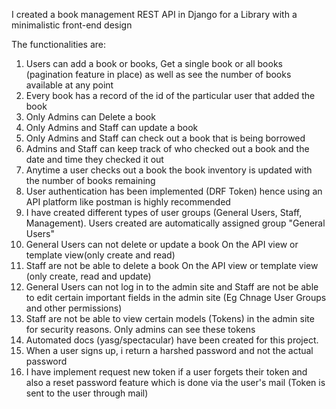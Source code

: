 I created a book management REST API in Django for a Library with a minimalistic front-end design

The functionalities are:
1. Users can add a book or books, Get a single book or all books (pagination feature in place) as well as see the number of books available at any point
2. Every book has a record of the id of the particular user that added the book
3. Only Admins can Delete a book
4. Only Admins and Staff can update a book 
5. Only Admins and Staff can check out a book that is being borrowed
6. Admins and Staff can keep track of who checked out a book and the date and time they checked it out
7. Anytime a user checks out a book the book inventory is updated with the number of books remaining
8. User authentication has been implemented (DRF Token) hence using an API platform like postman is highly recommended
9. I have created different types of user groups (General Users, Staff, Management). Users created are automatically assigned group "General Users"
10. General Users can not delete or update a book On the API view or template view(only create and read)
11. Staff are not be able to delete a book On the API view or template view (only create, read and update)
12. General Users can not log in to the admin site and Staff are not be able to edit certain important fields in the admin site (Eg Chnage User Groups and other permissions)
13. Staff are not be able to view certain models (Tokens) in the admin site for security reasons. Only admins can see these tokens
14. Automated docs (yasg/spectacular) have been created for this project.
15. When a user signs up, i return a harshed password and not the actual password
16. I have implement request new token if a user forgets their token and also a reset password feature which is done via the user's mail (Token is sent to the user through mail)


